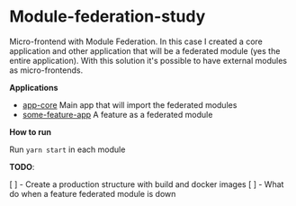 # Module-federation-study

Micro-frontend with Module Federation. In this case I created a core application and other application that will be a 
federated module (yes the entire application). With this solution it's possible to have external modules as micro-frontends.

**Applications**

- [app-core](https://github.com/gabrielburich/module-federation-study/tree/main/app-core) Main app that will import the federated modules
- [some-feature-app](https://github.com/gabrielburich/module-federation-study/tree/main/some-feature-app) A feature as a federated module

**How to run**

Run `yarn start` in each module

**TODO**:

[ ] - Create a production structure with build and docker images
[ ] - What do when a feature federated module is down